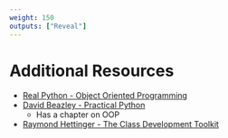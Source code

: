 ```yaml
---
weight: 150
outputs: ["Reveal"]
---
```


# Additional Resources

- [Real Python - Object Oriented Programming](https://realpython.com/python3-object-oriented-programming/)
- [David Beazley - Practical Python](https://dabeaz-course.github.io/practical-python/)
    - Has a chapter on OOP
- [Raymond Hettinger - The Class Development Toolkit](https://www.youtube.com/watch?v=HTLu2DFOdTg)
